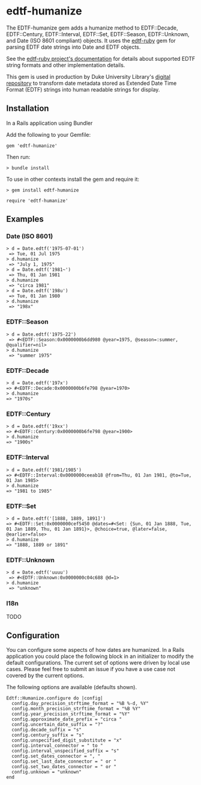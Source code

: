 # edtf-humanize


The EDTF-humanize gem adds a humanize method to EDTF::Decade, EDTF::Century, EDTF::Interval, EDTF::Set, EDTF::Season, EDTF::Unknown, and Date (ISO 8601 compliant) objects. It uses the [edtf-ruby](https://github.com/inukshuk/edtf-ruby) gem for parsing EDTF date strings into Date and EDTF objects.

See the [edtf-ruby project's documentation](https://github.com/inukshuk/edtf-ruby) for details about supported EDTF string formats and other implementation details.

This gem is used in production by Duke University Library's [digital repository](https://github.com/duke-libraries/ddr-public) to transform date metadata stored as Extended Date Time Format (EDTF) strings into human readable strings for display.


## Installation

In a Rails application using Bundler

Add the following to your Gemfile:

```
gem 'edtf-humanize'
```

Then run:

```
> bundle install
```

To use in other contexts install the gem and require it:

```
> gem install edtf-humanize
```

```
require 'edtf-humanize'
```


## Examples


### Date (ISO 8601)

```
> d = Date.edtf('1975-07-01')
 => Tue, 01 Jul 1975
> d.humanize
 => "July 1, 1975"
> d = Date.edtf('1981~')
 => Thu, 01 Jan 1981
> d.humanize
 => "circa 1981"
> d = Date.edtf('198u')
 => Tue, 01 Jan 1980
> d.humanize
 => "198x"
 ```

### EDTF::Season

```
> d = Date.edtf('1975-22')
 => #<EDTF::Season:0x0000000b6dd980 @year=1975, @season=:summer, @qualifier=nil>
> d.humanize
 => "summer 1975"
 ```

### EDTF::Decade

 ```
> d = Date.edtf('197x')
 => #<EDTF::Decade:0x0000000b6fe798 @year=1970>
> d.humanize
 => "1970s"
 ```

### EDTF::Century

 ```
> d = Date.edtf('19xx')
 => #<EDTF::Century:0x0000000b6fe798 @year=1900>
> d.humanize
 => "1900s"
 ```

### EDTF::Interval

 ```
> d = Date.edtf('1981/1985')
 => #<EDTF::Interval:0x0000000ceeab18 @from=Thu, 01 Jan 1981, @to=Tue, 01 Jan 1985>
> d.humanize
 => "1981 to 1985"
 ```

### EDTF::Set

 ```
> d = Date.edtf('[1888, 1889, 1891]')
 => #<EDTF::Set:0x0000000cef5450 @dates=#<Set: {Sun, 01 Jan 1888, Tue, 01 Jan 1889, Thu, 01 Jan 1891}>, @choice=true, @later=false, @earlier=false>
> d.humanize
 => "1888, 1889 or 1891"
 ```

### EDTF::Unknown

```
> d = Date.edtf('uuuu')
 => #<EDTF::Unknown:0x0000000c04c688 @d=1>
> d.humanize
 => "unknown"
```

### I18n

TODO

## Configuration

You can configure some aspects of how dates are humanized. In a Rails application you could place the following block in an initializer to modify the default configurations. The current set of options were driven by local use cases. Please feel free to submit an issue if you have a use case not covered by the current options.

The following options are available (defaults shown).

```
Edtf::Humanize.configure do |config|
  config.day_precision_strftime_format = "%B %-d, %Y"
  config.month_precision_strftime_format = "%B %Y"
  config.year_precision_strftime_format = "%Y"
  config.approximate_date_prefix = "circa "
  config.uncertain_date_suffix = "?"
  config.decade_suffix = "s"
  config.century_suffix = "s"
  config.unspecified_digit_substitute = "x"
  config.interval_connector = " to "
  config.interval_unspecified_suffix = "s"
  config.set_dates_connector = ", "
  config.set_last_date_connector = " or "
  config.set_two_dates_connector = " or "
  config.unknown = "unknown"
end
```

